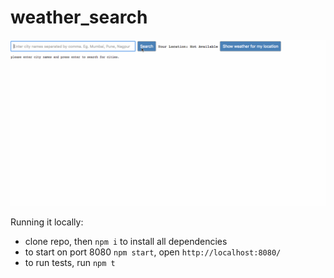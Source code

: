 # weather_search

![demo gif image](https://github.com/da-vaibhav/weather_search/blob/master/demo.gif)

Running it locally:
- clone repo, then `npm i` to install all dependencies
- to start on port 8080 `npm start`, open `http://localhost:8080/`
- to run tests, run `npm t`
